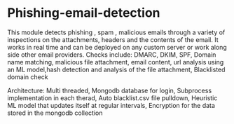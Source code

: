 # Phishing-email-detection
This module detects phishing , spam , malicious emails through a variety of inspections on the attachments, headers and the contents of the email. It works in real time and can be deployed on any custom server or work along side other email providers.
Checks include: 
DMARC, DKIM, SPF, Domain name matching, malicious file attachment, email content, url analysis using an ML model,hash detection and analysis of the file attachment, Blacklisted domain check

Architecture:
Multi threaded, Mongodb database for login, Subprocess implementation in each therad, Auto blacklist.csv file pulldown, Heuristic ML model that updates itself at regular intervals, Encryption for the data stored in the mongodb collection
